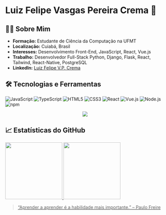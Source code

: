 # Luiz Felipe Vasgas Pereira Crema 👋

## 👨‍💻 Sobre Mim
- **Formação:** Estudante de Ciência da Computação na UFMT
- **Localização:** Cuiabá, Brasil
- **Interesses:** Desenvolvimento Front-End, JavaScript, React, Vue.js
- **Trabalho:** Desenvolvedor Full-Stack Python, Django, Flask, React, Tailwind, React-Native, PostgreSQL 
- **LinkedIn:** [Luiz Felipe V.P. Crema](https://linkedin.com/in/luiz-felipe-vargas-pereira-crema)

## 🛠️ Tecnologias e Ferramentas
![JavaScript](https://img.shields.io/badge/-JavaScript-000?&logo=JavaScript)
![TypeScript](https://img.shields.io/badge/-TypeScript-007ACC?logo=typescript&logoColor=white)
![HTML5](https://img.shields.io/badge/-HTML5-000?&logo=HTML5)
![CSS3](https://img.shields.io/badge/-CSS3-1572B6?logo=CSS3&logoColor=white)
![React](https://img.shields.io/badge/-React-000?&logo=React)
![Vue.js](https://img.shields.io/badge/-Vue.js-000?&logo=Vue.js)
![Node.js](https://img.shields.io/badge/-Node.js-000?&logo=node.js)
![npm](https://img.shields.io/badge/-npm-CB3837?logo=npm)
<p align="center">
  <a href="https://github.com/LuizFelipeVPCrema">
    <img src="https://skillicons.dev/icons?i=js,html,css,ts,git,postman,dotnet,styledcomponents,mongodb,mysql,postgres,py,react,tailwind,flask,java,nextjs,nodejs,npm,sklearn,vercel,vue,cypress" />
  </a>
</p>


## 📈 Estatísticas do GitHub
<div>
<a href="https://github.com/LuizFelipeVPCrema">
<img loading="lazy" height="180em" src="https://github-readme-stats.vercel.app/api/top-langs/?username=LuizFelipeVPCrema&layout=compact&langs_count=7&theme=dracula"/>
<img loading="lazy" height="180em" src="https://github-readme-stats.vercel.app/api?username=LuizFelipeVPCrema&show_icons=true&theme=dracula&include_all_commits=true&count_private=true"/>
</div>


> “Aprender a aprender é a habilidade mais importante.” – Paulo Freire
